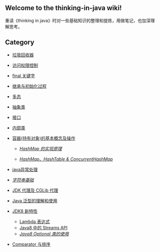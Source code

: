 ## Welcome to the thinking-in-java wiki!

重读《thinking in java》时对一些基础知识的整理和提炼，用做笔记，也加深理解思考。

## Category

- [垃圾回收器](https://github.com/jiwenxing/thinking-in-java/wiki/java%E5%9E%83%E5%9C%BE%E5%9B%9E%E6%94%B6%E5%99%A8)

- [访问权限控制](https://github.com/jiwenxing/thinking-in-java/wiki/%E8%AE%BF%E9%97%AE%E6%9D%83%E9%99%90%E6%8E%A7%E5%88%B6)

- [final 关键字](https://github.com/jiwenxing/thinking-in-java/wiki/final%E5%85%B3%E9%94%AE%E5%AD%97)

- [继承与初始化过程](https://github.com/jiwenxing/thinking-in-java/wiki/%E5%88%9D%E5%A7%8B%E5%8C%96%E5%92%8C%E7%B1%BB%E7%9A%84%E5%8A%A0%E8%BD%BD)

- [多态](https://github.com/jiwenxing/thinking-in-java/wiki/%E5%A4%9A%E6%80%81)

- [抽象类](https://github.com/jiwenxing/thinking-in-java/wiki/%E6%8A%BD%E8%B1%A1%E7%B1%BB)

- [接口](https://github.com/jiwenxing/thinking-in-java/wiki/%E6%8E%A5%E5%8F%A3)

- [内部类](https://github.com/jiwenxing/thinking-in-java/wiki/java%E5%86%85%E9%83%A8%E7%B1%BB)

- [容器(持有对象)的基本概念及操作](https://github.com/jiwenxing/thinking-in-java/wiki/%E5%AE%B9%E5%99%A8(%E6%8C%81%E6%9C%89%E5%AF%B9%E8%B1%A1)%E7%9A%84%E5%9F%BA%E6%9C%AC%E6%A6%82%E5%BF%B5%E5%92%8C%E6%93%8D%E4%BD%9C)

  - [*HashMap 的实现原理*]()

  - [*HashMap、HashTable & ConcurrentHashMap*]()

- [java异常处理](https://github.com/jiwenxing/thinking-in-java/wiki/Java%E5%BC%82%E5%B8%B8%E5%A4%84%E7%90%86)

- [*字符串基础*]()

- [JDK 代理及 CGLib 代理](https://github.com/jiwenxing/thinking-in-java/wiki/JDK%E4%BB%A3%E7%90%86%E5%8F%8ACGLib%E4%BB%A3%E7%90%86)

- [Java 泛型的理解和使用](https://github.com/jiwenxing/thinking-in-java/wiki/Java-%E6%B3%9B%E5%9E%8B)

- [JDK8 新特性]()
    - [Lambda 表达式](https://github.com/jiwenxing/thinking-in-java/wiki/Lambda%E8%A1%A8%E8%BE%BE%E5%BC%8F)
    - [Java8 中的 Streams API](https://github.com/jiwenxing/thinking-in-java/wiki/Java8-%E4%B8%AD%E7%9A%84-Streams-API)
    - [*Java8 Optional 类的使用*]()

- [Comparator 与排序](https://github.com/jiwenxing/thinking-in-java/wiki/Comparator-%E4%B8%8E%E6%8E%92%E5%BA%8F)